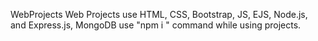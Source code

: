 WebProjects
Web Projects use HTML, CSS, Bootstrap, JS, EJS, Node.js, and Express.js, MongoDB
use "npm i " command while using projects.
